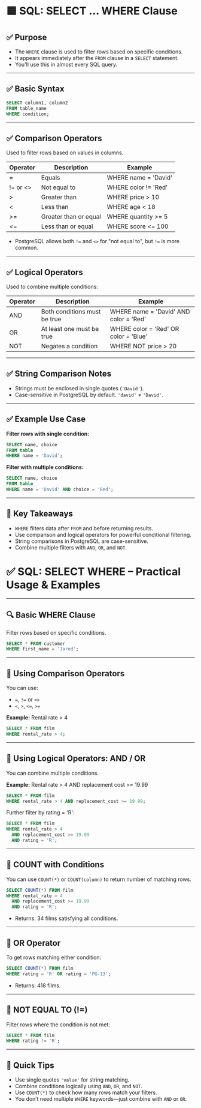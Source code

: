 # 🟦 SQL: SELECT ... WHERE Clause

## ✅ Purpose

- The `WHERE` clause is used to filter rows based on specific conditions.
- It appears immediately after the `FROM` clause in a `SELECT` statement.
- You'll use this in almost every SQL query.

---

## ✅ Basic Syntax

```sql
SELECT column1, column2
FROM table_name
WHERE condition;
```

---

## ✅ Comparison Operators

Used to filter rows based on values in columns.

| Operator | Description               | Example                  |
|----------|---------------------------|--------------------------|
| =        | Equals                    | WHERE name = 'David'     |
| != or <> | Not equal to              | WHERE color != 'Red'     |
| >        | Greater than              | WHERE price > 10         |
| <        | Less than                 | WHERE age < 18           |
| >=       | Greater than or equal     | WHERE quantity >= 5      |
| <=       | Less than or equal        | WHERE score <= 100       |

- PostgreSQL allows both `!=` and `<>` for "not equal to", but `!=` is more common.

---

## ✅ Logical Operators

Used to combine multiple conditions:

| Operator | Description                     | Example                                |
|----------|---------------------------------|----------------------------------------|
| AND      | Both conditions must be true    | WHERE name = 'David' AND color = 'Red' |
| OR       | At least one must be true       | WHERE color = 'Red' OR color = 'Blue'  |
| NOT      | Negates a condition             | WHERE NOT price > 20                   |

---

## ✅ String Comparison Notes

- Strings must be enclosed in single quotes (`'David'`).
- Case-sensitive in PostgreSQL by default. `'david'` ≠ `'David'`.

---

## ✅ Example Use Case

**Filter rows with single condition:**
```sql
SELECT name, choice
FROM table
WHERE name = 'David';
```

**Filter with multiple conditions:**
```sql
SELECT name, choice
FROM table
WHERE name = 'David' AND choice = 'Red';
```

---

## 🧠 Key Takeaways

- `WHERE` filters data after `FROM` and before returning results.
- Use comparison and logical operators for powerful conditional filtering.
- String comparisons in PostgreSQL are case-sensitive.
- Combine multiple filters with `AND`, `OR`, and `NOT`.


# ✅ SQL: SELECT WHERE – Practical Usage & Examples

---

## 🔍 Basic WHERE Clause

Filter rows based on specific conditions.

```sql
SELECT * FROM customer
WHERE first_name = 'Jared';
```

---

## 🧪 Using Comparison Operators

You can use:

- `=`, `!=` or `<>`
- `<`, `>`, `<=`, `>=`

**Example:** Rental rate > 4

```sql
SELECT * FROM film
WHERE rental_rate > 4;
```

---

## 🔗 Using Logical Operators: AND / OR

You can combine multiple conditions.

**Example:** Rental rate > 4 AND replacement cost >= 19.99

```sql
SELECT * FROM film
WHERE rental_rate > 4 AND replacement_cost >= 19.99;
```

Further filter by rating = 'R':

```sql
SELECT * FROM film
WHERE rental_rate > 4
  AND replacement_cost >= 19.99
  AND rating = 'R';
```

---

## 🧮 COUNT with Conditions

You can use `COUNT(*)` or `COUNT(column)` to return number of matching rows.

```sql
SELECT COUNT(*) FROM film
WHERE rental_rate > 4
  AND replacement_cost >= 19.99
  AND rating = 'R';
```
- Returns: 34 films satisfying all conditions.

---

## 🔁 OR Operator

To get rows matching either condition:

```sql
SELECT COUNT(*) FROM film
WHERE rating = 'R' OR rating = 'PG-13';
```
- Returns: 418 films.

---

## 🚫 NOT EQUAL TO (!=)

Filter rows where the condition is not met:

```sql
SELECT * FROM film
WHERE rating != 'R';
```

---

## 📝 Quick Tips

- Use single quotes `'value'` for string matching.
- Combine conditions logically using `AND`, `OR`, and `NOT`.
- Use `COUNT(*)` to check how many rows match your filters.
- You don’t need multiple `WHERE` keywords—just combine with `AND` or `OR`.